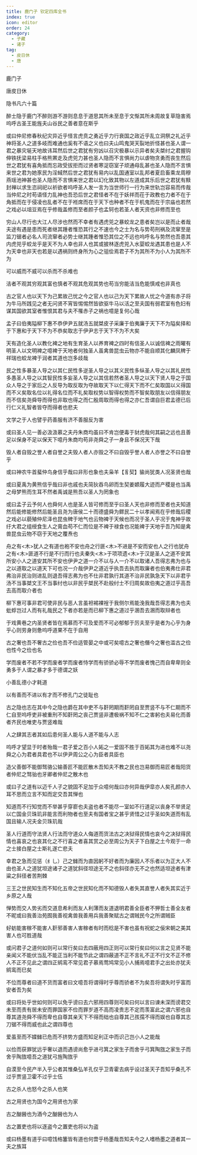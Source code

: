 ```yaml
---
title: 鹿门子 钦定四库全书
index: true
icon: editor
order: 24
category:
  - 子藏
  - 诸子
tag:
  - 皮日休
  - 唐
---
```


鹿门子  

唐皮日休  

隐书凡六十篇  

醉士隐于鹿门不醉则游不游则息息于道思其所未至息于文惭其所未周故复草隐害焉呜呼古圣王能旌夫山谷民之善者意在斯乎  

或曰仲尼修春秋纪灾异近乎怪言虎贲之勇近乎力行衰国之政近乎乱立洞祭之礼近乎神将圣人之道多岐而难通也奚有不语之义也曰夫山鸣鬼哭天裂地折怪甚也圣人谓一君之暴灾埏天地故讳耳然后世之君犹有穷凶以召灾极暴以示异者矣夫桀纣之君握钩伸铁抚梁易柱手格熊罴走及虎兕力甚也圣人隐而不言惧尚力以虐物贪勇而丧生然后世之君犹有喜角抵而忘政受拔拒而过贤者寒浞窃室子顽通母乱甚也圣人隐而不言惧来世之君为她豕民为淫蜮然后世之君犹有易内以乱国通室以乱邦者夏启畜乘龙周穆燕瑶池神甚也圣人隐而不言惧来世之君以幻化致其物以左道成其乐后世之君犹有黩封禅以求生恣祠祀以祈欲者呜呼圣人发一言为当世师行一行为来世轨岂容易而传哉当仲尼之时苟语怪力乱神也吾恐后世之君怪者不在于妖祥而茌于政教也力者不在于角抵而在于侵凌也乱者不在于袵席而在于天下也种者不在于机鬼而在于宗庙也若然之戏必以俎豆焉在乎修哉盖修而至者颜子也孟轲也若圣人者天资也非修而至也  

穷山人尽行也大江人尽涉也然而不幸者有遇虎兕之暴蛟龙之患者矣岂以是而止者哉夫途有遇是患而死者继其踵者惟恐其行之不速也今之士为名与势苟刑祸及流窜至是监刀锯者必名人司流窜者必势士继其踵者惟恐其位之不远也呜呼名与势然也吾患其内虎兕乎蛟龙乎是天不为人幸也非人也其或披林逐虎兕入水婴蛟龙遇其患也是人不为天幸也非天也若是以遇祸则终身所为心之驵侩焉君子不为其所不为小人为其所不为  

可以威而不威可以杀而不杀难也  

洁者不观其穷观其富也慎者不观其危观其势也苟当穷能洁当危能慎戒也非真也  

古之官人也以天下为己累故己忧之今之官人也以己为天下累故人忧之今道有赤子将为牛马所践见之者无问贤不宵皆惕惕然皆欲驱牛马以活之至夫国有弱君室有色妇有谋其国欲其室者惟恨其君与夫不罹赤子之祸也噫是复何心哉  

孟子曰伯夷隘柳下惠不恭伊尹五就汤五就桀皮子采廉于伯夷廉于天下不为隘矣择和于下惠和于天下不为不恭矣取志于伊尹志于天下不为不大矣  

天有造化圣人以教化裨之地有生育圣人以养育裨之四时有信圣人以诚信裨之雨曜有明圣人以文明裨之噫裨于天地者何独圣人虽禽兽昆虫云物亦不能自顺其化麟凤稗于祥瑞也蛟龙裨于润者其道也岂多歧哉  

民之性多暴圣人导之以其仁民性多逆圣人导之以其义民性多纵圣人导之以其礼民性多愚圣人导之以其智民性多妄圣人导之以其信若然者圣人导之以天下贤人导之于国众人导之于家后之人反导为取反取为夺故取天下以仁得天下而不仁矣取国以义得国而不义矣取名位以礼得名位而不礼矣取权势以智得权势而不智矣取朋友以信得朋友而不信矣尧舜导而得也非取也得之而仁殷周取而得也得之亦仁吾谓自巨君孟德已后行仁义礼智者皆夺而得者也悲夫  

文学之于人也譬乎药善服有济不善服反为害  

或曰圣人见一善必汲汲慕之夫丹朱商均虽曰不肯岂便毒于豺虎哉何其嗣之远也且善足以保身不足以保天下噫丹朱商均苟非尧舜之子一身且不保况天下哉  

毁人者自毁之誉人者自誉之夫毁人者人亦毁之不曰自毁乎誉人者人亦誉之不曰自誉乎  

或曰神农牛首蜚仲鸟身信乎哉曰非形也象也夫枭羊【豸契】貐尚犹类人况圣贤也哉  

或曰夏禹为黄熊信乎哉曰非也戚也夫简狄吞鸟卵而生契姜嫄履大迹而产稷是也当禹之母梦熊而生耳不然者禹诚是熊吾以圣人为罔象也  

或曰孟子云予何人也舜何人也是圣人皆可修而至乎曰圣人天也非修而至者也夫知道然后能修能修然后能圣且尧为唐侯二十而德盛舜为鳏民二十以孝闻焉在乎修哉后稷之戏必以藐殖仲尼泽也昆虫稗于地气也云物裨于天候也而况于圣人乎况于鬼神乎故纡大君之组绶食生人之膏血苟不仁而位是不裨于禄食也况能裨于天地乎吾乃知是禽兽昆虫云物不窃于天地之覆焘也  

舟之有<木>犹人之有道也袍不安也舟之行匪<木>不进是不安而安也人之行也犹舟之有<木>匪道不行是不行而行也夫秦失<木>于项项遗<木>于汉是圣人之道不安其所安小人之道安其所不安也伊尹之道一介不以与人一介不以取诸人吾得志弗为也与之以道取之以道天下可也况一介哉伊尹之道近乎执吾去执而取廉者也伯夷弗仕非君弗治非民治则进乱则退吾得志弗为也不仕非君孰行其道不治非民孰急天下以非君乎汤不当事桀文王不当事纣也以非民乎桀民不赴般纣士不归周矣故伯夷之道过乎高吾去高而取介者也  

柳下惠可事非君可使非民与恶人言虽袒裼裸裎于我侧尔焉能浼我哉吾得志弗为也夫蚍蜉岂过人而有礼哉民之下者亦若是而已柳下惠之道过乎溷吾去溷而取辩者也  

于戏黄巷之内圣贤者皆在焉慕而不可及爱而不可必郁郁于厉夫至乎是者为心乎为身乎心则劳身则惫呜呼道果不在于自用  

古之奢也吾不奢古之俭也吾不俭适管晏之中或可矣噫古之奢也僭今之奢也滥古之俭也性今之俭也名  

学而废者不若不学而废者学而废者恃学而有骄骄必辱不学而废者愧己而自卑卑则全勇多于人谓之暴才多于德谓之妖  

小善乱德小才耗道  

以有善而不进以有才而不修孔门之徒耻也  

古之隐也志在其中今之隐也爵在其中吏不与姧罔期而姧罔自至贾竖不与不仁期而不仁自至呜呼吏非被重刑不知姧罔之丧己贾竖非遭极祸不知不仁之害躬也夫易化而善者齐民也唯吏与贾竖难哉  

人之肆其志者其如后患何圣人能与人道不能与人志  

呜呼才望显于时者殆哉一君子爱之百小人妬之一爱固不胜于百妬其为进也难不以尧舜之心为君者具君也不以伊尹周公之心为臣者具臣也  

造父善御不能御驽骆公输善匠不能匠散木吾知夫不教之民也岂易御而易匠者哉阳货者仲尼之驽骀也牙卿者仲尼之散木也  

或曰子之道有以迈千人子之貌固不足加于众噫何哉曰亦何异哉伊皐亦人矣孔颜亦人耳不思而立言不知而定交吾其惮也  

知道而不行知觉而不举甚乎穿窬也夫盗也者不能尽一室如不行道足以丧身不举贤足以亡国金贝珠玑非能言而利物者也至夫有国者宝之甚乎贤惜之过乎圣如失道而有乱国且输人况夫金贝珠玑哉  

圣人行道而守法贤人行法而守道众人侮道而货法古之决狱得民情也哀今之决狱得民情也喜哀之也哀其化之不行喜之者喜其赏之必至周公为天子下白屋之土今观于一命之士接白屋之士斯礼遂亡悲夫  

幸君之急而见惩（纟乚）己之雠而为直因躬不好者而为廉因人不乐者以为正大人不由也圣人之道犹坦途诸子之道犹斜径坦途无不之也斜径亦无不之也然适坦途者有津粱之斜径者苦荆棘  

三王之世民知生而不知化五帝之世民知化而不知德毁人者失其直誉人者失其实近于乡原之人哉  

惮势而交人势劣而交道息希利而友人利薄而友道退明君善全臣者不狎哲士善全友者不昵或曰我善治苑囿我善视禽兽我善用兵我善聚赋古之谓贼民今之所谓贼臣  

虸蚄能害稼不能害人姧邪善害人害稼者有时而稔是不害也虽有祝蛇之佞宋朝之美其害人也可胜道哉  

或问君子之道何如则可以常行矣曰去四蔽用四正则可以常行矣曰何以言之见贤不能亲闻义不能伏当乱不能正当利不能节此之谓四蔽道不正不言礼不正不行文不正不修人不正不见此之谓四正鹓鸾不常见君子慕焉莺鸠常见小人捕焉噫君手之出处亦犹夫鹓鸾而巳矣  

不位而尊者曰道不货而富者曰文噫吾将谓得时乎尊而骄者不为矣吾将谓失时乎富而安者吾为矣  

或曰将处乎世如何则可以免乎谤曰去六邪用四尊则可矣曰何以言曰谏未深而谤君交未至而责有居未安而罪国家不俭而罪岁道不高而凌贵志不定而羡富此之谓六邪也自尊其道尧舜不得而卑也自尊其亲天下不得而绌也自尊其己孩孺不得而娱也自尊其志刀锯不得而威也此之谓四尊也  

爱虽至而不媟雠已危而不挤势方盛而知足利正中而识己岂小人之能哉  

以俭而获罪犹远乎奢以退而遇谤尚愈乎进弓箕之家生子而舍乎弓箕陶旊之家生子而舍乎陶旊噫吾之道犹弓旌陶旊乎  

自漠至今民产半入乎公者其惟桑弘羊孔仅乎卫青霍去病乎设过圣天子吾知乎桑孔不过乎贾竖卫霍不过乎士伍  

古之杀人也怒今之杀人也笑  

古之用贤也为国今之用贤也为家  

古之酗醟也为酒今之酗醟也为人  

古之置吏也将以逐盗今之置吏也将以为盗  

或曰杨墨有道乎曰噫饯格簺皆有道也何啻乎杨墨哉吾知夫今之人嗜杨墨之道者其一夫之族耳  
